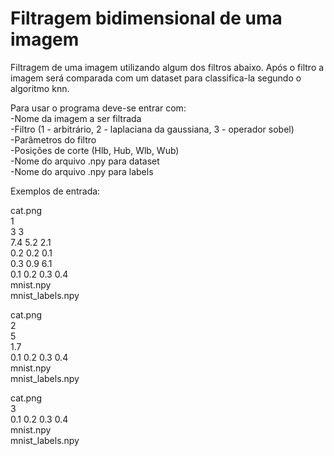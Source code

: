 # Filtragem bidimensional de uma imagem

Filtragem de uma imagem utilizando algum dos filtros abaixo. Após o filtro a imagem será comparada com um dataset para classifica-la segundo o algoritmo knn.

Para usar o programa deve-se entrar com: <br/>
-Nome da imagem a ser filtrada <br/>
-Filtro (1 - arbitrário, 2 - laplaciana da gaussiana, 3 - operador sobel) <br/>
-Parâmetros do filtro <br/>
-Posições de corte (Hlb, Hub, Wlb, Wub) <br/>
-Nome do arquivo .npy para dataset <br/>
-Nome do arquivo .npy para labels <br/>

Exemplos de entrada:

cat.png <br/>
1 <br/>
3 3 <br/>
7.4 5.2 2.1 <br/>
0.2 0.2 0.1 <br/>
0.3 0.9 6.1 <br/>
0.1 0.2 0.3 0.4 <br/>
mnist.npy <br/>
mnist_labels.npy <br/>

cat.png <br/>
2 <br/>
5 <br/>
1.7 <br/>
0.1 0.2 0.3 0.4 <br/>
mnist.npy <br/>
mnist_labels.npy <br/>

cat.png <br/>
3 <br/>
0.1 0.2 0.3 0.4 <br/>
mnist.npy <br/>
mnist_labels.npy <br/>
